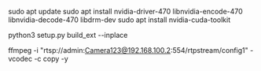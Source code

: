 sudo apt update
sudo apt install nvidia-driver-470 libnvidia-encode-470 libnvidia-decode-470 libdrm-dev
sudo apt install nvidia-cuda-toolkit

python3 setup.py build_ext --inplace

ffmpeg -i "rtsp://admin:Camera123@192.168.100.2:554/rtpstream/config1" -vcodec -c copy -y 
